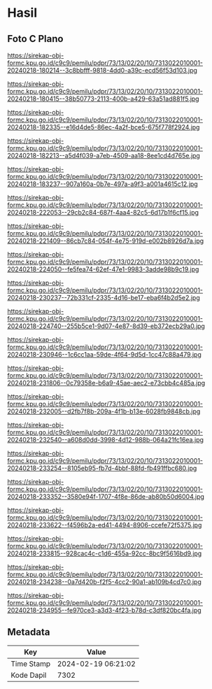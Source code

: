 # Hasil

## Foto C Plano

https://sirekap-obj-formc.kpu.go.id/c9c9/pemilu/pdpr/73/13/02/20/10/7313022010001-20240218-180214--3c8bbfff-9818-4dd0-a39c-ecd56f53d103.jpg

https://sirekap-obj-formc.kpu.go.id/c9c9/pemilu/pdpr/73/13/02/20/10/7313022010001-20240218-180415--38b50773-2113-400b-a429-63a51ad881f5.jpg

https://sirekap-obj-formc.kpu.go.id/c9c9/pemilu/pdpr/73/13/02/20/10/7313022010001-20240218-182335--e16d4de5-86ec-4a2f-bce5-675f778f2924.jpg

https://sirekap-obj-formc.kpu.go.id/c9c9/pemilu/pdpr/73/13/02/20/10/7313022010001-20240218-182213--a5d4f039-a7eb-4509-aa18-8ee1cd4d765e.jpg

https://sirekap-obj-formc.kpu.go.id/c9c9/pemilu/pdpr/73/13/02/20/10/7313022010001-20240218-183237--907a160a-0b7e-497a-a9f3-a001a4615c12.jpg

https://sirekap-obj-formc.kpu.go.id/c9c9/pemilu/pdpr/73/13/02/20/10/7313022010001-20240218-222053--29cb2c84-687f-4aa4-82c5-6d17b1f6cf15.jpg

https://sirekap-obj-formc.kpu.go.id/c9c9/pemilu/pdpr/73/13/02/20/10/7313022010001-20240218-221409--86cb7c84-054f-4e75-919d-e002b8926d7a.jpg

https://sirekap-obj-formc.kpu.go.id/c9c9/pemilu/pdpr/73/13/02/20/10/7313022010001-20240218-224050--fe5fea74-62ef-47e1-9983-3adde98b9c19.jpg

https://sirekap-obj-formc.kpu.go.id/c9c9/pemilu/pdpr/73/13/02/20/10/7313022010001-20240218-230237--72b331cf-2335-4d16-be17-eba6f4b2d5e2.jpg

https://sirekap-obj-formc.kpu.go.id/c9c9/pemilu/pdpr/73/13/02/20/10/7313022010001-20240218-224740--255b5ce1-9d07-4e87-8d39-eb372ecb29a0.jpg

https://sirekap-obj-formc.kpu.go.id/c9c9/pemilu/pdpr/73/13/02/20/10/7313022010001-20240218-230946--1c6cc1aa-59de-4f64-9d5d-1cc47c88a479.jpg

https://sirekap-obj-formc.kpu.go.id/c9c9/pemilu/pdpr/73/13/02/20/10/7313022010001-20240218-231806--0c79358e-b6a9-45ae-aec2-e73cbb4c485a.jpg

https://sirekap-obj-formc.kpu.go.id/c9c9/pemilu/pdpr/73/13/02/20/10/7313022010001-20240218-232005--d2fb7f8b-209a-4f1b-b13e-6028fb9848cb.jpg

https://sirekap-obj-formc.kpu.go.id/c9c9/pemilu/pdpr/73/13/02/20/10/7313022010001-20240218-232540--a608d0dd-3998-4d12-988b-064a21fc16ea.jpg

https://sirekap-obj-formc.kpu.go.id/c9c9/pemilu/pdpr/73/13/02/20/10/7313022010001-20240218-233254--8105eb95-fb7d-4bbf-88fd-fb491ffbc680.jpg

https://sirekap-obj-formc.kpu.go.id/c9c9/pemilu/pdpr/73/13/02/20/10/7313022010001-20240218-233352--3580e94f-1707-4f8e-86de-ab80b50d6004.jpg

https://sirekap-obj-formc.kpu.go.id/c9c9/pemilu/pdpr/73/13/02/20/10/7313022010001-20240218-233622--f4596b2a-ed41-4494-8906-ccefe72f5375.jpg

https://sirekap-obj-formc.kpu.go.id/c9c9/pemilu/pdpr/73/13/02/20/10/7313022010001-20240218-233815--928cac4c-c1d6-455a-92cc-8bc9f5616bd9.jpg

https://sirekap-obj-formc.kpu.go.id/c9c9/pemilu/pdpr/73/13/02/20/10/7313022010001-20240218-234238--0a7d420b-f2f5-4cc2-90a1-ab109b4cd7c0.jpg

https://sirekap-obj-formc.kpu.go.id/c9c9/pemilu/pdpr/73/13/02/20/10/7313022010001-20240218-234955--fe970ce3-a3d3-4f23-b78d-c3df820bc4fa.jpg


## Metadata

| Key        | Value               |
| ---------- | ------------------- |
| Time Stamp | 2024-02-19 06:21:02 |
| Kode Dapil | 7302                |



